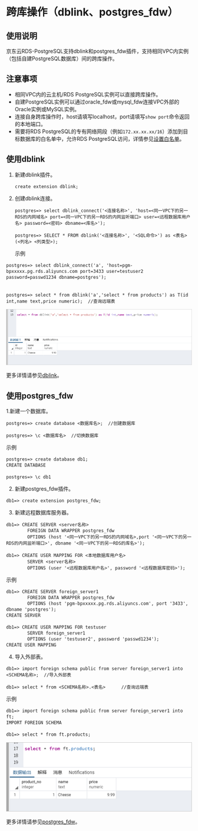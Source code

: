 # 跨库操作（dblink、postgres_fdw）

## 使用说明
京东云RDS-PostgreSQL支持dblink和postgres_fdw插件，支持相同VPC内实例（包括自建PostgreSQL数据库）间的跨库操作。

## 注意事项
* 相同VPC内的云主机/RDS  PostgreSQL实例可以直接跨库操作。
* 自建PostgreSQL实例可以通过oracle_fdw或mysql_fdw连接VPC外部的Oracle实例或MySQL实例。
* 连接自身跨库操作时，host请填写localhost，port请填写`show port`命令返回的本地端口。
* 需要将RDS PostgreSQL的专有网络网段（例如`172.xx.xx.xx/16`）添加到目标数据库的白名单中，允许RDS PostgreSQL访问，详情参见[设置白名单](https://docs.jdcloud.com/cn/rds/set-whitelist)。

## 使用dblink

1. 新建dblink插件。

   ```
   create extension dblink;
   ```

2. 创建dblink连接。

   ```
   postgres=> select dblink_connect('<连接名称>', 'host=<同一VPC下的另一RDS的内网域名> port=<同一VPC下的另一RDS的内网监听端口> user=<远程数据库用户名> password=<密码> dbname=<库名>');
   
   postgres=> SELECT * FROM dblink('<连接名称>', '<SQL命令>') as <表名>(<列名> <列类型>); 
   ```

   示例

```
postgres=> select dblink_connect('a', 'host=pgm-bpxxxxx.pg.rds.aliyuncs.com port=3433 user=testuser2 password=passwd1234 dbname=postgres'); 


postgres=> select * from dblink('a','select * from products') as T(id int,name text,price numeric);  //查询远端表                     
```

![dblink](../../../image/RDS/dblink1.png)

更多详情请参见[dblink](https://www.postgresql.org/docs/12/dblink.html)。

## 使用postgres_fdw

1.新建一个数据库。

```
postgres=> create database <数据库名>;  //创建数据库

postgres=> \c <数据库名>  //切换数据库
```

示例

```
postgres=> create database db1;  
CREATE DATABASE  

postgres=> \c db1  
```

2. 新建postgres_fdw插件。

```
db1=> create extension postgres_fdw;
```

3. 新建远程数据库服务器。

```
db1=> CREATE SERVER <server名称>                                                              
        FOREIGN DATA WRAPPER postgres_fdw  
        OPTIONS (host '<同一VPC下的另一RDS的内网域名>,port '<同一VPC下的另一RDS的内网监听端口>', dbname '<同一VPC下的另一RDS的库名>');  

db1=> CREATE USER MAPPING FOR <本地数据库用户名>      
        SERVER <server名称> 
        OPTIONS (user '<远程数据库用户名>', password '<远程数据库密码>');  
```

示例

```
db1=> CREATE SERVER foreign_server1                                                              
        FOREIGN DATA WRAPPER postgres_fdw  
        OPTIONS (host 'pgm-bpxxxxx.pg.rds.aliyuncs.com', port '3433', dbname 'postgres');  
CREATE SERVER  

db1=> CREATE USER MAPPING FOR testuser      
        SERVER foreign_server1  
        OPTIONS (user 'testuser2', password 'passwd1234');  
CREATE USER MAPPING  
```

4. 导入外部表。

```
db1=> import foreign schema public from server foreign_server1 into <SCHEMA名称>;  //导入外部表

db1=> select * from <SCHEMA名称>.<表名>      //查询远端表
```

示例

```
db1=> import foreign schema public from server foreign_server1 into ft;  
IMPORT FOREIGN SCHEMA  

db1=> select * from ft.products;  
```

![dblink2](../../../image/RDS/dblink2.png)

更多详情请参见[postgres_fdw](https://www.postgresql.org/docs/12/postgres-fdw.html)。

